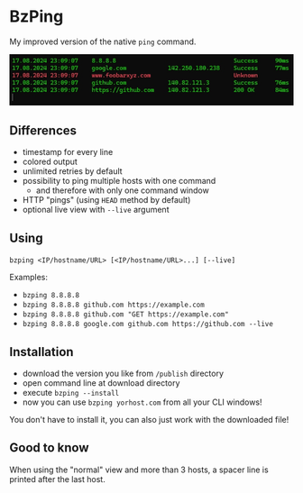 # BzPing

My improved version of the native `ping` command.

![Screenshot](img/screenshot.jpg)

## Differences

* timestamp for every line
* colored output
* unlimited retries by default
* possibility to ping multiple hosts with one command
  * and therefore with only one command window
* HTTP "pings" (using `HEAD` method by default)
* optional live view with `--live` argument

## Using

`bzping <IP/hostname/URL> [<IP/hostname/URL>...] [--live]`

Examples:
- `bzping 8.8.8.8`
- `bzping 8.8.8.8 github.com https://example.com`
- `bzping 8.8.8.8 github.com "GET https://example.com"`
- `bzping 8.8.8.8 google.com github.com https://github.com --live`

## Installation
- download the version you like from `/publish` directory
- open command line at download directory
- execute `bzping --install`
- now you can use `bzping yorhost.com` from all your CLI windows!

You don't have to install it, you can also just work with the downloaded file!

## Good to know

When using the "normal" view and more than 3 hosts, a spacer line is printed after the last host.